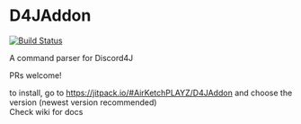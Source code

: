 
# D4JAddon 

[![Build Status](https://travis-ci.org/AirKetchPLAYZ/D4JAddon.svg?branch=master)](https://travis-ci.org/AirKetchPLAYZ/D4JAddon)  

A command parser for Discord4J 

PRs welcome!

to install, go to https://jitpack.io/#AirKetchPLAYZ/D4JAddon and choose the version (newest version recommended)  
Check wiki for docs

